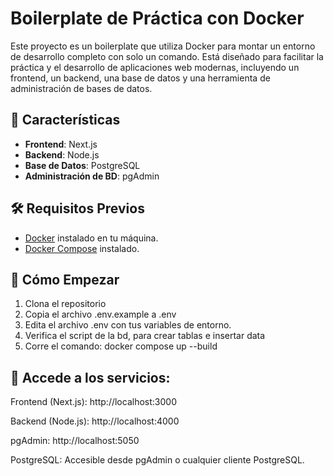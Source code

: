 # Boilerplate de Práctica con Docker

Este proyecto es un boilerplate que utiliza Docker para montar un entorno de desarrollo completo con solo un comando. Está diseñado para facilitar la práctica y el desarrollo de aplicaciones web modernas, incluyendo un frontend, un backend, una base de datos y una herramienta de administración de bases de datos.

## 🚀 Características

- **Frontend**: Next.js
- **Backend**: Node.js
- **Base de Datos**: PostgreSQL
- **Administración de BD**: pgAdmin

## 🛠️ Requisitos Previos

- [Docker](https://www.docker.com/get-started) instalado en tu máquina.
- [Docker Compose](https://docs.docker.com/compose/install/) instalado.

## 🚀 Cómo Empezar

1. Clona el repositorio
2. Copia el archivo .env.example a .env
3. Edita el archivo .env con tus variables de entorno.
4. Verifica el script de la bd, para crear tablas e insertar data
5. Corre el comando: docker compose up --build

## 🚀 Accede a los servicios:

Frontend (Next.js): http://localhost:3000

Backend (Node.js): http://localhost:4000

pgAdmin: http://localhost:5050

PostgreSQL: Accesible desde pgAdmin o cualquier cliente PostgreSQL.
 
   
